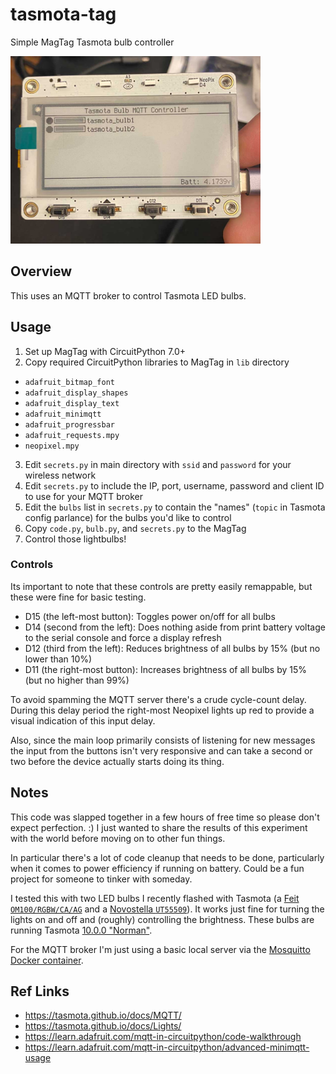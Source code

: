 # tasmota-tag

Simple MagTag Tasmota bulb controller

<img width=400 src="./tasmota-tag.jpg">

## Overview

This uses an MQTT broker to control Tasmota LED bulbs.

## Usage

1. Set up MagTag with CircuitPython 7.0+
2. Copy required CircuitPython libraries to MagTag in `lib` directory
  * `adafruit_bitmap_font`
  * `adafruit_display_shapes`
  * `adafruit_display_text`
  * `adafruit_minimqtt`
  * `adafruit_progressbar`
  * `adafruit_requests.mpy`
  * `neopixel.mpy`
3. Edit `secrets.py` in main directory with `ssid` and `password` for your wireless network
4. Edit `secrets.py` to include the IP, port, username, password and client ID to use for your MQTT broker
5. Edit the `bulbs` list in `secrets.py` to contain the "names" (`topic` in Tasmota config parlance) for the bulbs you'd like to control
5. Copy `code.py`, `bulb.py`, and `secrets.py` to the MagTag
6. Control those lightbulbs!

### Controls

Its important to note that these controls are pretty easily remappable, but these were fine for basic testing.

* D15 (the left-most button): Toggles power on/off for all bulbs
* D14 (second from the left): Does nothing aside from print battery voltage to the serial console and force a display refresh
* D12 (third from the left): Reduces brightness of all bulbs by 15% (but no lower than 10%)
* D11 (the right-most button): Increases brightness of all bulbs by 15% (but no higher than 99%)

To avoid spamming the MQTT server there's a crude cycle-count delay. During this delay period the right-most Neopixel lights up red to provide a visual indication of this input delay.

Also, since the main loop primarily consists of listening for new messages the input from the buttons isn't very responsive and can take a second or two before the device actually starts doing its thing. 

## Notes

This code was slapped together in a few hours of free time so please don't expect perfection. :) I just wanted to share the results of this experiment with the world before moving on to other fun things.

In particular there's a lot of code cleanup that needs to be done, particularly when it comes to power efficiency if running on battery. Could be a fun project for someone to tinker with someday. 

I tested this with two LED bulbs I recently flashed with Tasmota (a [Feit `OM100/RGBW/CA/AG`](https://templates.blakadder.com/feit_electric-OM100RGBWCAAG.html) and a [Novostella `UT55509`](https://templates.blakadder.com/novostella_UT55509.html)). It works just fine for turning the lights on and off and (roughly) controlling the brightness. These bulbs are running Tasmota [10.0.0 "Norman"](https://github.com/arendst/Tasmota/releases/tag/v10.0.0).

For the MQTT broker I'm just using a basic local server via the [Mosquitto Docker container](https://hub.docker.com/_/eclipse-mosquitto).

## Ref Links

* <https://tasmota.github.io/docs/MQTT/>
* <https://tasmota.github.io/docs/Lights/>
* <https://learn.adafruit.com/mqtt-in-circuitpython/code-walkthrough>
* <https://learn.adafruit.com/mqtt-in-circuitpython/advanced-minimqtt-usage>